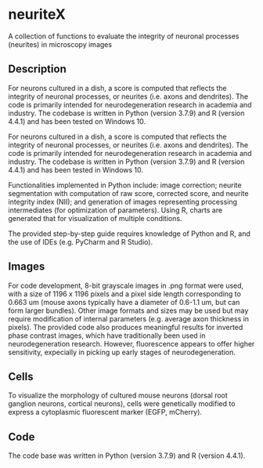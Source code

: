 # neuriteX
A collection of functions to evaluate the integrity of neuronal processes (neurites) in microscopy images

## Description
For neurons cultured in a dish, a score is computed that reflects the integrity of neuronal processes, or neurites (i.e. axons and dendrites).  The code is primarily intended for neurodegeneration research in academia and industry. The codebase is written in Python (version 3.7.9) and R (version 4.4.1) and has been tested on Windows 10.

For neurons cultured in a dish, a score is computed that reflects the integrity of neuronal processes, or neurites (i.e. axons and dendrites). The code is primarily intended for neurodegeneration research in academia and industry. The codebase is written in Python (version 3.7.9) and R (version 4.4.1) and has been tested in Windows 10.

Functionalities implemented in Python include: image correction; neurite segmentation with computation of raw score, corrected score, and neurite integrity index (NII); and generation of images representing processing intermediates (for optimization of parameters).
Using R, charts are generated that for visualization of multiple conditions.

The provided step-by-step guide requires knowledge of Python and R, and the use of IDEs (e.g. PyCharm and R Studio).

## Images
For code development, 8-bit grayscale images in .png format were used, with a size of 1196 x 1196 pixels and a pixel side length corresponding to 0.663 um (mouse axons typically have a diameter of 0.6-1.1 um, but can form larger bundles). Other image formats and sizes may be used but may require modification of internal parameters (e.g. average axon thickness in pixels). The provided code also produces meaningful results for inverted phase contrast images, which have traditionally been used in neurodegeneration research. However, fluorescence appears to offer higher sensitivity, expecially in picking up early stages of neurodegeneration.

## Cells
To visualize the morphology of cultured mouse neurons (dorsal root ganglion neurons, cortical neurons), cells were genetically modified to express a cytoplasmic fluorescent marker (EGFP, mCherry). 

## Code
The code base was written in Python (version 3.7.9) and R (version 4.4.1).





